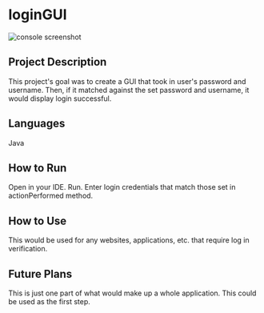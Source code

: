 # loginGUI

<p>
<img src="Project3_Screenshot.png" alt="console screenshot"/>
</p>

## Project Description
This project's goal was to create a GUI that took in user's password and username. Then, if it matched against the set password and username, it would display login successful.

## Languages
Java

## How to Run
Open in your IDE. Run. Enter login credentials that match those set in actionPerformed method.

## How to Use
This would be used for any websites, applications, etc. that require log in verification.

## Future Plans
This is just one part of what would make up a whole application. This could be used as the first step. 